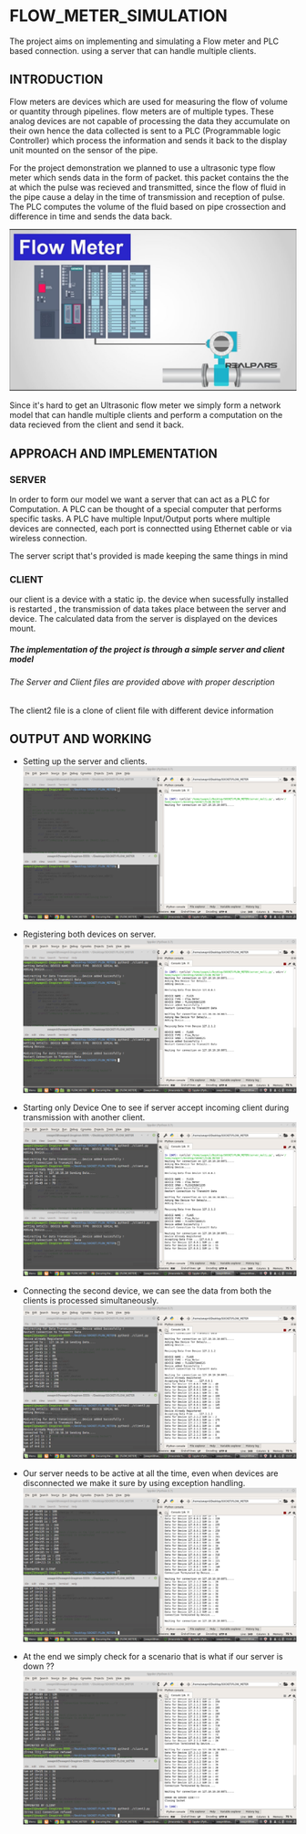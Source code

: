 # FLOW_METER_SIMULATION
The project aims on implementing and simulating a Flow meter and PLC based connection. using a server that can handle multiple clients.

## INTRODUCTION
Flow meters are devices which are used for measuring the flow of volume or quantity through pipelines.
flow meters are of multiple types. These analog devices are not capable of processing the data they accumulate on their own
hence the data collected is sent to a PLC (Programmable logic Controller) which process the information and sends it back to the display unit mounted on the sensor of the pipe.

For the project demonstration we planned to use a ultrasonic type flow meter which sends data in the form of packet. this packet contains the the at which the pulse was recieved and transmitted, since the flow of fluid in the pipe cause a delay in the time of transmission and reception of pulse.   
The PLC computes the volume of the fluid based on pipe crossection and difference in time and sends the data back.

![](images/flow_config.jpg)

Since it's hard to get an Ultrasonic flow meter we simply form a network model that can handle multiple clients and perform a
computation on the data recieved from the client and send it back. 

## APPROACH AND IMPLEMENTATION
### SERVER
In order to form our model we want a server that can act as a PLC for Computation. A PLC can be thought of a special computer that performs specific tasks. A PLC have multiple Input/Output ports where multiple devices are connected, each port is connectted using Ethernet cable or via wireless connection.

The server script that's provided is made keeping the same things in mind
### CLIENT
our client is a device with a static ip. the device when sucessfully installed is restarted , the transmission of data takes place between the server and device. The calculated data from the server is displayed on the devices mount.

##### The implementation of the project is through a simple server and client model
###### The Server and Client files are provided above with proper description
The client2 file is a clone of client file with different device information 
## OUTPUT AND WORKING
- Setting up the server and clients.
![](images/out1.png)

- Registering both devices on server. 
![](images/out2.png)

- Starting only Device One to see if server accept incoming client during transmission with another client.
![](images/out4.png)

- Connecting the second device, we can see the data from both the clients is processed simultaneously.
![](images/out5.png)

- Our server needs to be active at all the time, even when devices are disconnected we make it sure by using exception handling.
![](images/out7.png)

- At the end we simply check for a scenario that is what if our server is down ??
![](images/out8.png)
